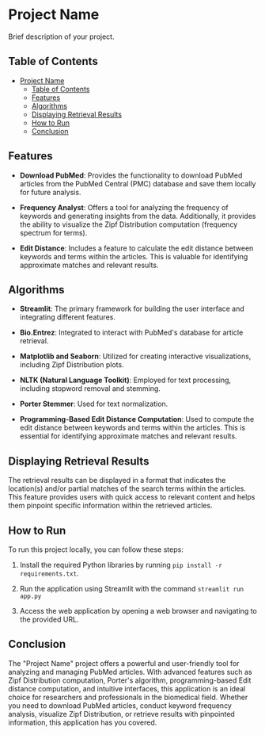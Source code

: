 # Project Name

Brief description of your project.

## Table of Contents

- [Project Name](#project-name)
  - [Table of Contents](#table-of-contents)
  - [Features](#features)
  - [Algorithms](#algorithms)
  - [Displaying Retrieval Results](#displaying-retrieval-results)
  - [How to Run](#how-to-run)
  - [Conclusion](#conclusion)

## Features

- **Download PubMed**: Provides the functionality to download PubMed articles from the PubMed Central (PMC) database and save them locally for future analysis.

- **Frequency Analyst**: Offers a tool for analyzing the frequency of keywords and generating insights from the data. Additionally, it provides the ability to visualize the Zipf Distribution computation (frequency spectrum for terms).

- **Edit Distance**: Includes a feature to calculate the edit distance between keywords and terms within the articles. This is valuable for identifying approximate matches and relevant results.

## Algorithms

- **Streamlit**: The primary framework for building the user interface and integrating different features.

- **Bio.Entrez**: Integrated to interact with PubMed's database for article retrieval.

- **Matplotlib and Seaborn**: Utilized for creating interactive visualizations, including Zipf Distribution plots.

- **NLTK (Natural Language Toolkit)**: Employed for text processing, including stopword removal and stemming.

- **Porter Stemmer**: Used for text normalization.

- **Programming-Based Edit Distance Computation**: Used to compute the edit distance between keywords and terms within the articles. This is essential for identifying approximate matches and relevant results.

## Displaying Retrieval Results

The retrieval results can be displayed in a format that indicates the location(s) and/or partial matches of the search terms within the articles. This feature provides users with quick access to relevant content and helps them pinpoint specific information within the retrieved articles.

## How to Run

To run this project locally, you can follow these steps:

1. Install the required Python libraries by running `pip install -r requirements.txt`.

2. Run the application using Streamlit with the command `streamlit run app.py`

3. Access the web application by opening a web browser and navigating to the provided URL.

## Conclusion

The "Project Name" project offers a powerful and user-friendly tool for analyzing and managing PubMed articles. With advanced features such as Zipf Distribution computation, Porter's algorithm, programming-based Edit distance computation, and intuitive interfaces, this application is an ideal choice for researchers and professionals in the biomedical field. Whether you need to download PubMed articles, conduct keyword frequency analysis, visualize Zipf Distribution, or retrieve results with pinpointed information, this application has you covered.
